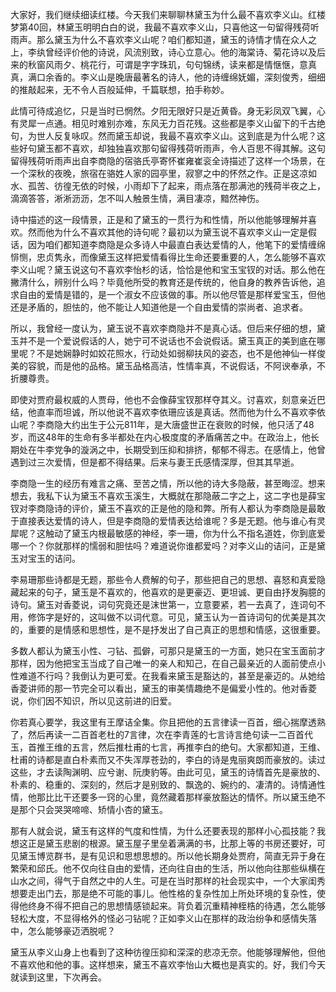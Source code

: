 
大家好，我们继续细读红楼。今天我们来聊聊林黛玉为什么最不喜欢李义山。红楼梦第40回，林黛玉明明白白的说，我最不喜欢李义山，只喜他这一句留得残荷听雨声。那么黛玉为什么不喜欢李义山呢？咱们都知道，黛玉的诗情才情在众人之上，李纨曾经评价他的诗说，风流别致，诗心立意心。他的海棠诗、菊花诗以及后来的秋窗风雨夕、桃花行，可谓是字字珠玑，句句锦绣，读来都是情惬惬，意真真，满口余香的。李义山是晚唐最著名的诗人，他的诗缠绵妩媚，深刻俊秀，细细的推敲起来，无不令人百般延伸，千篇联想，拍手称妙。

此情可待成追忆，只是当时已惘然。夕阳无限好只是近黄昏。身无彩凤双飞翼，心有灵犀一点通。相见时难别亦难，东风无力百花残。这些都是李义山留下的千古绝句，为世人反复咏叹。然而黛玉却说，我最不喜欢李义山。这到底是为什么呢？这些好句黛玉都不喜欢，却独独喜欢那句留得残荷听雨声，令人百思不得其解。这句留得残荷听雨声出自李商隐的宿骆氏亭寄怀崔雍崔衮全诗描述了这样一个场景，在一个深秋的夜晚，旅宿在骆姓人家的园亭里，寂寥之中的怀然之作。正是这凉如水、孤苦、彷徨无依的时候，小雨却下了起来，雨点落在那满池的残荷半夜之上，滴滴答答，淅淅沥沥，怎不叫人触景生情，满目凄凉，黯然神伤。

诗中描述的这一段情景，正是和了黛玉的一贯行为和性情，所以他能够理解并喜欢。然而他为什么不喜欢其他的诗句呢？最初以为黛玉说不喜欢李义山一定是假话，因为咱们都知道李商隐是众多诗人中最直白表达爱情的人，他笔下的爱情缠绵悱恻，忠贞隽永，而像黛玉这样把爱情看得比生命还要重要的人，怎么能够不喜欢李义山呢？黛玉说这句不喜欢李怡杉的话，恰恰是他和宝玉宝钗的对话。那么他在撇清什么，辨别什么吗？毕竟他所受的教育还是传统的，他自身的教养告诉他，追求自由的爱情是错的，是一个淑女不应该做的事。所以他尽管是那样爱宝玉，但他还是矛盾的，胆怯的，他不能让人知道他是一个自由爱情的崇尚者、追求者。

所以，我曾经一度认为，黛玉说不喜欢李商隐并不是真心话。但后来仔细的想，黛玉并不是一个爱说假话的人，她宁可不说话也不会说假话。黛玉真正的美到底在哪里呢？不是她娴静时如姣花照水，行动处如弱柳扶风的姿态，也不是他神仙一样俊美的容貌，而是他的品格。黛玉品格高洁，性情率真，不说假话，不阿谀奉承，不折腰尊贵。

即使对贾府最权威的人贾母，他也不会像薛宝钗那样夺其义。讨喜欢，刻意亲近巴结，他直率而坦诚，所以他说不喜欢李依珊应该是真话。然而他为什么不喜欢李依山呢？李商隐大约出生于公元811年，是大唐盛世正在衰败的时候，他只活了48岁，而这48年的生命有多半都处在内心极度度的矛盾痛苦之中。在政治上，他长期处在牛李党争的漩涡之中，长期受到压抑和排挤，郁郁不得志。在感情上，他曾遇到过三次爱情，但是都不得结果。后来与妻王氏感情深厚，但其其早逝。

李商隐一生的经历有难言之痛、至苦之情，所以他的诗大多隐蔽，甚至晦涩。想来想去，我私下认为黛玉不喜欢玉溪生，大概就在那隐蔽二字之上，这二字也是薛宝钗对李商隐诗的评价，黛玉不喜欢的正是他的隐和弊。所有人都认为李商隐是最敢于直接表达爱情的诗人，但是李商隐的爱情表达给谁呢？多是无题。他与谁心有灵犀呢？这触动了黛玉内根最敏感的神经，李一珊，你为什么不指名道姓，你到底爱哪一个？你就那样的懦弱和胆怯吗？难道说你谁都爱吗？对李义山的诘问，正是黛玉对宝玉的诘问。

李易珊那些诗都是无题，那些令人费解的句子，那些把自己的思想、喜怒和真爱隐藏起来的句子，黛玉是不喜欢的，他喜欢的是更豪迈、更坦诚、更自由抒发胸臆的诗句。黛玉对香菱说，词句究竟还是沫世第一，立意要紧，若一去真了，连词句不用，修饰字是好的，这叫做不以词代意。可见，黛玉认为一首诗词句的优美是其次的，重要的是情感和思想性，是不是抒发出了自己真正的思想和情感，这很重要。

多数人都认为黛玉小性、刁钻、孤僻，可那只是黛玉的一方面，她只在宝玉面前才那样，因为他把宝玉当成了自己唯一的亲人和知己，在自己最亲近的人面前使点小性难道不行吗？我倒认为更可爱。在我看来黛玉是豁达的，甚至是豪迈的。从她给香菱讲师的那一节完全可以看出，黛玉的审美情趣绝不是偏爱小性的。他对香菱说，你们因不知识，所以见这前进的旧爱。

你若真心要学，我这里有王摩诘全集。你且把他的五言律读一百首，细心揣摩透熟了，然后再读一二百首老杜的7言律，次在李青莲的七言诗言绝句读一二百首代玉，首推王维的五言，然后推杜甫的七言，再推李白的绝句。大家都知道，王维、杜甫的诗都是直白朴素而又不失浑厚苍劲的，李白的诗是鬼丽爽朗而豪放的。读过这些，才去读陶渊明、应兮谢、阮庚豹等。由此可见，黛玉的诗情首先是豪放的、朴素的、稳重的、深刻的，然后才是别致的、飘逸的、婉约的、凄清的。诗情通性情，他那比比干还要多一窍的心里，竟然藏着那样豪放豁达的情怀。所以黛玉绝不是那个只会哭哭啼啼、矫情小杏的黛玉。

那有人就会说，黛玉有这样的气度和性情，为什么还要表现的那样小心孤技能？我想这正是黛玉悲剧的根源。黛玉屋子里垒着满满的书，比那上等的书房还要好，可见黛玉博览群书，是有见识和思想思想的。所以他长期身处贾府，简直无异于身在繁荣和邱氏。他不仅向往自由的爱情，还向往自由的生活，所以他向往那些纵横在山水之间，得气于自然之中的人生。可是在当时那样的社会现实中，一个大家闺秀想要走出门去，那是绝不可能的事儿。他性格的复杂性加上所处环境的复杂性，使得他终身不得不把自己的思想情感锁起来。背负着沉重精神桎梏的待遇，怎么能够轻松大度，不显得格外的怪必刁钻呢？正如李义山在那样的政治纷争和感情失落中，怎么能够豪迈洒脱呢？

黛玉从李义山身上也看到了这种彷徨压抑和深深的悲凉无奈。他能够理解他，但他不喜欢他和他的事。这样想来，黛玉不喜欢李怡山大概也是真实的。好，我们今天就读到这里，下次再会。


